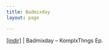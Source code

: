 ```yaml
---
title: Badmixday
layout: page

---
```

<a href="https://cloud.mail.ru/public/1058a763ff6c/Badmixday%20-%20komplxThngs%20Ep" target="_blank">[indir]</a> | Badmixday &#8211; KomplxThngs Ep.